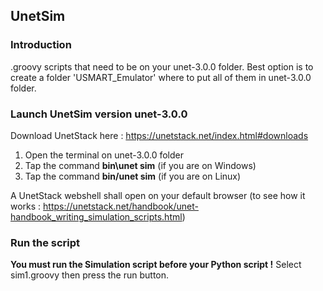 ## UnetSim

### Introduction

.groovy scripts that need to be on your unet-3.0.0 folder. Best option is to create a folder 'USMART_Emulator' where to put all of them in unet-3.0.0 folder.

### Launch UnetSim version unet-3.0.0

Download UnetStack here : https://unetstack.net/index.html#downloads
  1. Open the terminal on unet-3.0.0 folder 
  2. Tap the command **bin\unet sim** (if you are on Windows)
  3. Tap the command **bin/unet sim** (if you are on Linux)

A UnetStack webshell shall open on your default browser (to see how it works : https://unetstack.net/handbook/unet-handbook_writing_simulation_scripts.html)

### Run the script

**You must run the Simulation script before your Python script !** Select sim1.groovy then press the run button.
